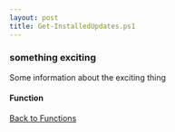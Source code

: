 ```yaml
---
layout: post
title: Get-InstalledUpdates.ps1
---
```


### something exciting

Some information about the exciting thing

#### Function

<script src="https://gist-it.appspot.com/github.com/BanterBoy/scripts-blog/blob/master/PowerShell/functions/windowsUpdates/Get-InstalledUpdates.ps1"></script>

<a href="/menu/_pages/functions.html">Back to Functions</a>
